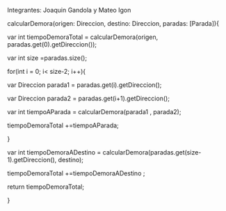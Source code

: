 Integrantes: Joaquin Gandola y Mateo Igon


calcularDemora(origen: Direccion, destino: Direccion, paradas: [Parada]){

var int tiempoDemoraTotal = calcularDemora(origen, paradas.get(0).getDireccion());

var int size =paradas.size();

for(int i = 0; i< size-2; i++){

   var Direccion parada1 = paradas.get(i).getDireccion();

   var Direccion parada2 = paradas.get(i+1).getDireccion();
    
   var int tiempoAParada = calcularDemora(parada1 , parada2);
    
   tiempoDemoraTotal +=tiempoAParada;
   
   }

var int tiempoDemoraADestino = calcularDemora(paradas.get(size-1).getDireccion(), destino);

tiempoDemoraTotal +=tiempoDemoraADestino ;

return tiempoDemoraTotal;

}
